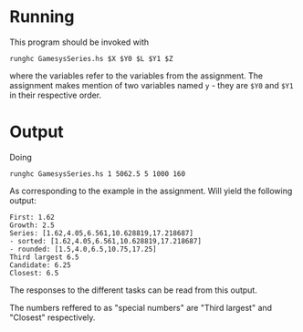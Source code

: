 Running
=======

This program should be invoked with

    runghc GamesysSeries.hs $X $Y0 $L $Y1 $Z

where the variables refer to the variables from the assignment. The assignment
makes mention of two variables named `y` - they are `$Y0` and `$Y1` in their
respective order.

Output
======
Doing

    runghc GamesysSeries.hs 1 5062.5 5 1000 160

As corresponding to the example in the assignment. Will yield the following
output:

    First: 1.62
    Growth: 2.5
    Series: [1.62,4.05,6.561,10.628819,17.218687]
    - sorted: [1.62,4.05,6.561,10.628819,17.218687]
    - rounded: [1.5,4.0,6.5,10.75,17.25]
    Third largest 6.5
    Candidate: 6.25
    Closest: 6.5

The responses to the different tasks can be read from this output.

The numbers reffered to as "special numbers" are "Third largest" and "Closest"
respectively.
